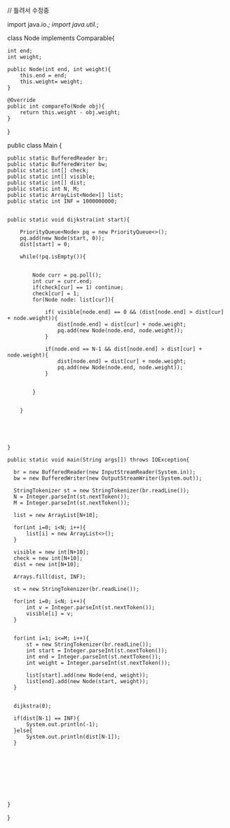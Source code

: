 // 틀려서 수정중

import java.io.*; 
import java.util.*; 

class Node implements Comparable<Node>{
    
    int end;
    int weight;
    
    public Node(int end, int weight){
        this.end = end;
        this.weight= weight;
    }
    
    @Override
    public int compareTo(Node obj){
        return this.weight - obj.weight; 
    }
    
}



public class Main {
    
    public static BufferedReader br;
    public static BufferedWriter bw; 
    public static int[] check; 
    public static int[] visible; 
    public static int[] dist; 
    public static int N, M;
    public static ArrayList<Node>[] list; 
    public static int INF = 1000000000;
    
    
    public static void dijkstra(int start){
        
        PriorityQueue<Node> pq = new PriorityQueue<>();
        pq.add(new Node(start, 0));
        dist[start] = 0; 
        
        while(!pq.isEmpty()){
            
            
            Node curr = pq.poll();
            int cur = curr.end;
            if(check[cur] == 1) continue;
            check[cur] = 1; 
            for(Node node: list[cur]){
                
                if( visible[node.end] == 0 && (dist[node.end] > dist[cur] + node.weight)){
                    dist[node.end] = dist[cur] + node.weight;
                    pq.add(new Node(node.end, node.weight));
                }
                
                if(node.end == N-1 && dist[node.end] > dist[cur] + node.weight){
                    dist[node.end] = dist[cur] + node.weight;
                    pq.add(new Node(node.end, node.weight));
                }
                
                
            }
            
            
        }
        
        
        
        
        
    }
    
    public static void main(String args[]) throws IOException{
      
      br = new BufferedReader(new InputStreamReader(System.in));
      bw = new BufferedWriter(new OutputStreamWriter(System.out));
      
      StringTokenizer st = new StringTokenizer(br.readLine());
      N = Integer.parseInt(st.nextToken());
      M = Integer.parseInt(st.nextToken());
      
      list = new ArrayList[N+10];
      
      for(int i=0; i<N; i++){
          list[i] = new ArrayList<>(); 
      }
      
      visible = new int[N+10];
      check = new int[N+10];
      dist = new int[N+10];
      
      Arrays.fill(dist, INF);
      
      st = new StringTokenizer(br.readLine()); 
      
      for(int i=0; i<N; i++){
          int v = Integer.parseInt(st.nextToken());
          visible[i] = v;
      }
      
      
      for(int i=1; i<=M; i++){
          st = new StringTokenizer(br.readLine());
          int start = Integer.parseInt(st.nextToken());
          int end = Integer.parseInt(st.nextToken());
          int weight = Integer.parseInt(st.nextToken());
          
          list[start].add(new Node(end, weight));
          list[end].add(new Node(start, weight)); 
      }
      
      
      dijkstra(0); 
      
      if(dist[N-1] == INF){
          System.out.println(-1);
      }else{
          System.out.println(dist[N-1]);
      }
      
      
      
      
      
      
      
      
      
    }
}
